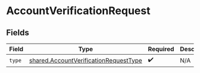 # AccountVerificationRequest


## Fields

| Field                                                                                                 | Type                                                                                                  | Required                                                                                              | Description                                                                                           |
| ----------------------------------------------------------------------------------------------------- | ----------------------------------------------------------------------------------------------------- | ----------------------------------------------------------------------------------------------------- | ----------------------------------------------------------------------------------------------------- |
| `type`                                                                                                | [shared.AccountVerificationRequestType](../../../sdk/models/shared/accountverificationrequesttype.md) | :heavy_check_mark:                                                                                    | N/A                                                                                                   |